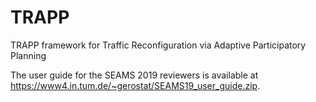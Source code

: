 # TRAPP
TRAPP framework for Traffic Reconfiguration via Adaptive Participatory Planning

The user guide for the SEAMS 2019 reviewers is available at https://www4.in.tum.de/~gerostat/SEAMS19_user_guide.zip.
